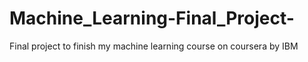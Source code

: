 # Machine_Learning-Final_Project-
Final project to finish my machine learning course on coursera by IBM 
